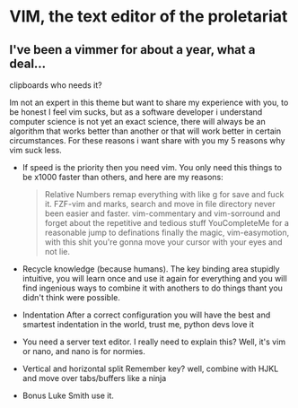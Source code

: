 # VIM, the text editor of the proletariat

## I've been a vimmer for about a year, what a deal... 

clipboards who needs it?

Im not an expert in this theme but want to share my experience with you, to be honest I feel vim 
sucks, but as a software developer i understand computer science is not yet an 
exact science, there will always be an algorithm that works better than another 
or that will work better in certain circumstances. 
For these reasons i want share with you my 5 reasons why vim suck less.

* If speed is the priority then you need vim.
You only need this things to be x1000 faster than others, and here are my reasons: 
    > Relative Numbers
    > remap everything with <leader> like <leader>g for save and fuck it.
    > FZF-vim and marks, search and move in file directory never been easier and faster.
    > vim-commentary and vim-sorround and forget about the repetitive and tedious stuff
    > YouCompleteMe for a reasonable jump to definations
    > finally the magic, vim-easymotion, with this shit you're gonna move your cursor with your eyes and not lie.

* Recycle knowledge (because humans).
The key binding area stupidly intuitive, you will learn once and use it again for everything
and you will find ingenious ways to combine it with anothers 
to do things thant you didn't think were possible.

* Indentation
After a correct configuration you will have the best 
and smartest indentation in the world, trust me, python devs love it

* You need a server text editor.
I really need to explain this?
Well, it's vim or nano, and nano is for normies. 

* Vertical and horizontal split
Remember <leader> key? well, combine with HJKL and move over tabs/buffers like a ninja

* Bonus 
Luke Smith use it.
